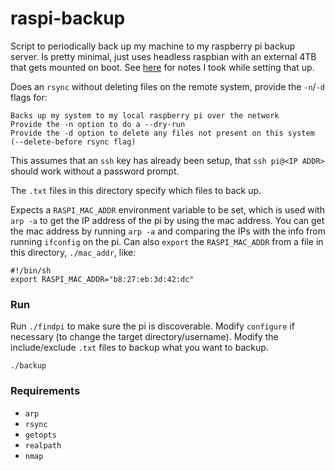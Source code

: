 # raspi-backup

Script to periodically back up my machine to my raspberry pi backup server. Is pretty minimal, just uses headless raspbian with an external 4TB that gets mounted on boot. See [here](https://sean.fish/x/tech_hardware/raspi/) for notes I took while setting that up.

Does an `rsync` without deleting files on the remote system, provide the `-n`/`-d` flags for:

```
Backs up my system to my local raspberry pi over the network
Provide the -n option to do a --dry-run
Provide the -d option to delete any files not present on this system (--delete-before rsync flag)
```

This assumes that an `ssh` key has already been setup, that `ssh pi@<IP ADDR>` should work without a password prompt.

The `.txt` files in this directory specify which files to back up.

Expects a `RASPI_MAC_ADDR` environment variable to be set, which is used with `arp -a` to get the IP address of the pi by using the mac address. You can get the mac address by running `arp -a` and comparing the IPs with the info from running `ifconfig` on the pi. Can also `export` the `RASPI_MAC_ADDR` from a file in this directory, `./mac_addr`, like:

```
#!/bin/sh
export RASPI_MAC_ADDR="b8:27:eb:3d:42:dc"
```

### Run

Run `./findpi` to make sure the pi is discoverable. Modify `configure` if necessary (to change the target directory/username). Modify the include/exclude `.txt` files to backup what you want to backup.

`./backup`

### Requirements

- `arp`
- `rsync`
- `getopts`
- `realpath`
- `nmap`


